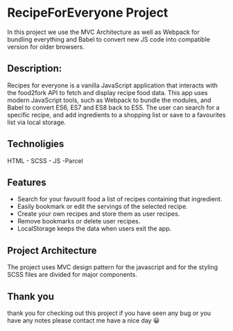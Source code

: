 # RecipeForEveryone Project
In this project we use the MVC Architecture as well as Webpack for bundling everything and Babel to convert new JS code into compatible version for older browsers.
## Description:
Recipes for everyone is a vanilla JavaScript application that interacts with the food2fork API to fetch and display recipe food data. This app uses modern JavaScript tools, such as Webpack to bundle the modules, and Babel to convert ES6, ES7 and ES8 back to ES5. The user can search for a specific recipe, and add ingredients to a shopping list or save to a favourites list via local storage.
## Technoligies
HTML - SCSS - JS -Parcel
## Features 
* Search for your favourit food a list of recipes containing that ingredient.
* Easily bookmark or edit the servings of the selected recipe.
* Create your own recipes and store them as user recipes.
* Remove bookmarks or delete user recipes.
* LocalStorage keeps the data when users exit the app.

## Project Architecture
The project uses MVC design pattern for the javascript and for the styling SCSS files are divided for major components.

## Thank you 
thank you for checking out this project if you have seen any bug or you have any notes please contact me 
have a nice day :grinning:

